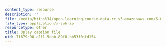 ```yaml
---
content_type: resource
description: ''
file: /media/https%3A/open-learning-course-data-rc.s3.amazonaws.com/6-00-introduction-to-computer-science-and-programming-fall-2008/7f679c90a1f15ebb89f0bb53f0bfd154_DkPsD58nUIE.vtt
file_type: application/x-subrip
resourcetype: Other
title: 3play caption file
uid: 7f679c90-a1f1-5ebb-89f0-bb53f0bfd154
---
```

